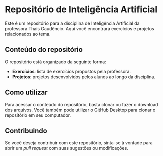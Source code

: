 # Repositório de Inteligência Artificial

Este é um repositório para a disciplina de Inteligência Artificial da professora Thaís Gaudêncio. Aqui você encontrará exercícios e projetos relacionados ao tema.

## Conteúdo do repositório

O repositório está organizado da seguinte forma:

- **Exercícios**: lista de exercícios propostos pela professora.
- **Projetos**: projetos desenvolvidos pelos alunos ao longo da disciplina.

## Como utilizar

Para acessar o conteúdo do repositório, basta clonar ou fazer o download dos arquivos. Você também pode utilizar o GitHub Desktop para clonar o repositório em seu computador.

## Contribuindo

Se você deseja contribuir com este repositório, sinta-se à vontade para abrir um *pull request* com suas sugestões ou modificações.

